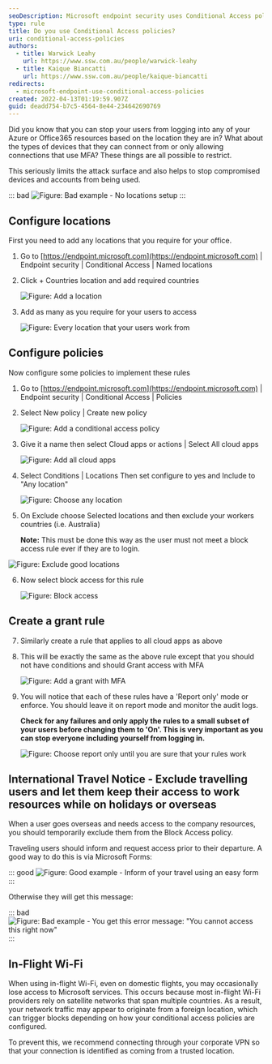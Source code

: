 ```yaml
---
seoDescription: Microsoft endpoint security uses Conditional Access policies to restrict user access to Azure and Office365 resources based on location, device types, and multi-factor authentication (MFA) requirements.
type: rule
title: Do you use Conditional Access policies?
uri: conditional-access-policies
authors:
  - title: Warwick Leahy
    url: https://www.ssw.com.au/people/warwick-leahy
  - title: Kaique Biancatti
    url: https://www.ssw.com.au/people/kaique-biancatti
redirects:
  - microsoft-endpoint-use-conditional-access-policies
created: 2022-04-13T01:19:59.907Z
guid: deadd754-b7c5-4564-8e44-234642690769
---
```


Did you know that you can stop your users from logging into any of your Azure or Office365 resources based on the location they are in? What about the types of devices that they can connect from or only allowing connections that use MFA? These things are all possible to restrict.

This seriously limits the attack surface and also helps to stop compromised devices and accounts from being used.

<!--endintro-->

::: bad
![Figure: Bad example - No locations setup](locationsbadexample.png)
:::

## Configure locations

First you need to add any locations that you require for your office.

1. Go to [https://endpoint.microsoft.com](https://endpoint.microsoft.com) | Endpoint security | Conditional Access | Named locations
2. Click + Countries location and add required countries

   ![Figure: Add a location](locations1.png)

3. Add as many as you require for your users to access

   ![Figure: Every location that your users work from](locationsadded.png)

## Configure policies

Now configure some policies to implement these rules

1. Go to [https://endpoint.microsoft.com](https://endpoint.microsoft.com) | Endpoint security | Conditional Access | Policies
2. Select New policy | Create new policy

   ![Figure: Add a conditional access policy](conditionalaccess2.png)

3. Give it a name then select Cloud apps or actions | Select All cloud apps

   ![Figure: Add all cloud apps](conditionalaccess3.png)

4. Select Conditions | Locations
   Then set configure to yes and Include to "Any location"

   ![Figure: Choose any location](conditionalaccess4.png)

5. On Exclude choose Selected locations and then exclude your workers countries (i.e. Australia)

   **Note:** This must be done this way as the user must not meet a block access rule ever if they are to login.

![Figure: Exclude good locations](conditionalaccess5.png)

6. Now select block access for this rule

   ![Figure: Block access](conditionalaccess6.png)

## Create a grant rule

7. Similarly create a rule that applies to all cloud apps as above
8. This will be exactly the same as the above rule except that you should not have conditions and should Grant access with MFA

   ![Figure: Add a grant with MFA](conditionalaccess7.png)

9. You will notice that each of these rules have a 'Report only' mode or enforce. You should leave it on report mode and monitor the audit logs.

   **Check for any failures and only apply the rules to a small subset of your users before changing them to 'On'. This is very important as you can stop everyone including yourself from logging in.**

   ![Figure: Choose report only until you are sure that your rules work](conditionalaccess8.png)

## International Travel Notice - Exclude travelling users and let them keep their access to work resources while on holidays or overseas

When a user goes overseas and needs access to the company resources, you should temporarily exclude them from the Block Access policy.

Traveling users should inform and request access prior to their departure. A good way to do this is via Microsoft Forms:

::: good
![Figure: Good example - Inform of your travel using an easy form](internationaltravel.png)
:::

Otherwise they will get this message:

::: bad
![Figure: Bad example - You get this error message: "You cannot access this right now"](conditionalaccess.jpg)
:::

## In-Flight Wi-Fi

When using in-flight Wi-Fi, even on domestic flights, you may occasionally lose access to Microsoft services. This occurs because most in-flight Wi-Fi providers rely on satellite networks that span multiple countries. As a result, your network traffic may appear to originate from a foreign location, which can trigger blocks depending on how your conditional access policies are configured.

To prevent this, we recommend connecting through your corporate VPN so that your connection is identified as coming from a trusted location.
